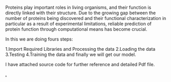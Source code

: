 Proteins play important roles in living organisms, and their function is directly linked with their structure. Due to the growing gap between the number of proteins being discovered and their functional characterization in particular as a result of experimental limitations, reliable prediction of protein function through computational means has become crucial.

In this we are doing fours steps: 

1.Import Required Libraries and Processing the data
2.Loading the data
3.Testing 
4.Training the data and finally we will get our model.

I have attached source code for further reference and detailed Pdf file.


<h>
<pFor Source Code and Detailed Pdf Click Here ==> <a href="https://github.com/Siva-20/PROTEIN-FUNCTION-CLASSIFIER" PROTEIN-FUNCTION-CLASSIFIER</a>.</p>
</h>
